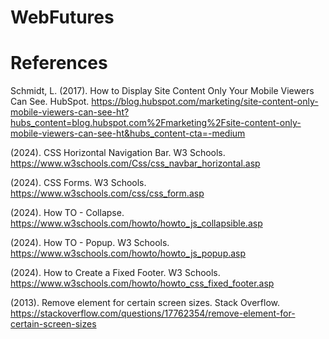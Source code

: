 # WebFutures

# References

Schmidt, L. (2017). How to Display Site Content Only Your Mobile Viewers Can See. HubSpot. https://blog.hubspot.com/marketing/site-content-only-mobile-viewers-can-see-ht?hubs_content=blog.hubspot.com%2Fmarketing%2Fsite-content-only-mobile-viewers-can-see-ht&hubs_content-cta=-medium 

(2024). CSS Horizontal Navigation Bar. W3 Schools. https://www.w3schools.com/Css/css_navbar_horizontal.asp

(2024). CSS Forms. W3 Schools. https://www.w3schools.com/css/css_form.asp 

(2024). How TO - Collapse. https://www.w3schools.com/howto/howto_js_collapsible.asp 

(2024). How TO - Popup. W3 Schools. https://www.w3schools.com/howto/howto_js_popup.asp 

(2024). How to Create a Fixed Footer. W3 Schools. https://www.w3schools.com/howto/howto_css_fixed_footer.asp 

(2013). Remove element for certain screen sizes. Stack Overflow. https://stackoverflow.com/questions/17762354/remove-element-for-certain-screen-sizes 